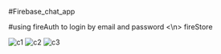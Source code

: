 #Firebase_chat_app

#using 
fireAuth to login by email and password <\n>
fireStore


![c1](https://user-images.githubusercontent.com/26245770/60814212-7ebc9d00-a195-11e9-9088-77c883a54db7.PNG)
![c2](https://user-images.githubusercontent.com/26245770/60814213-7ebc9d00-a195-11e9-89eb-d788ee8a9095.PNG)
![c3](https://user-images.githubusercontent.com/26245770/60814214-7ebc9d00-a195-11e9-9b5e-bdf1debcb58c.PNG)



